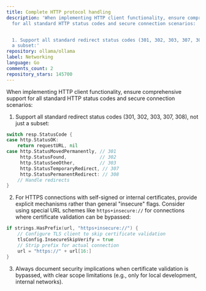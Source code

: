 ```yaml
---
title: Complete HTTP protocol handling
description: 'When implementing HTTP client functionality, ensure comprehensive support
  for all standard HTTP status codes and secure connection scenarios:


  1. Support all standard redirect status codes (301, 302, 303, 307, 308), not just
  a subset:'
repository: ollama/ollama
label: Networking
language: Go
comments_count: 2
repository_stars: 145700
---
```


When implementing HTTP client functionality, ensure comprehensive support for all standard HTTP status codes and secure connection scenarios:

1. Support all standard redirect status codes (301, 302, 303, 307, 308), not just a subset:

```go
switch resp.StatusCode {
case http.StatusOK:
    return requestURL, nil
case http.StatusMovedPermanently, // 301
     http.StatusFound,            // 302
     http.StatusSeeOther,         // 303
     http.StatusTemporaryRedirect, // 307
     http.StatusPermanentRedirect: // 308
    // Handle redirects
}
```

2. For HTTPS connections with self-signed or internal certificates, provide explicit mechanisms rather than general "insecure" flags. Consider using special URL schemes like `https+insecure://` for connections where certificate validation can be bypassed:

```go
if strings.HasPrefix(url, "https+insecure://") {
    // Configure TLS client to skip certificate validation
    tlsConfig.InsecureSkipVerify = true
    // Strip prefix for actual connection
    url = "https://" + url[16:]
}
```

3. Always document security implications when certificate validation is bypassed, with clear scope limitations (e.g., only for local development, internal networks).